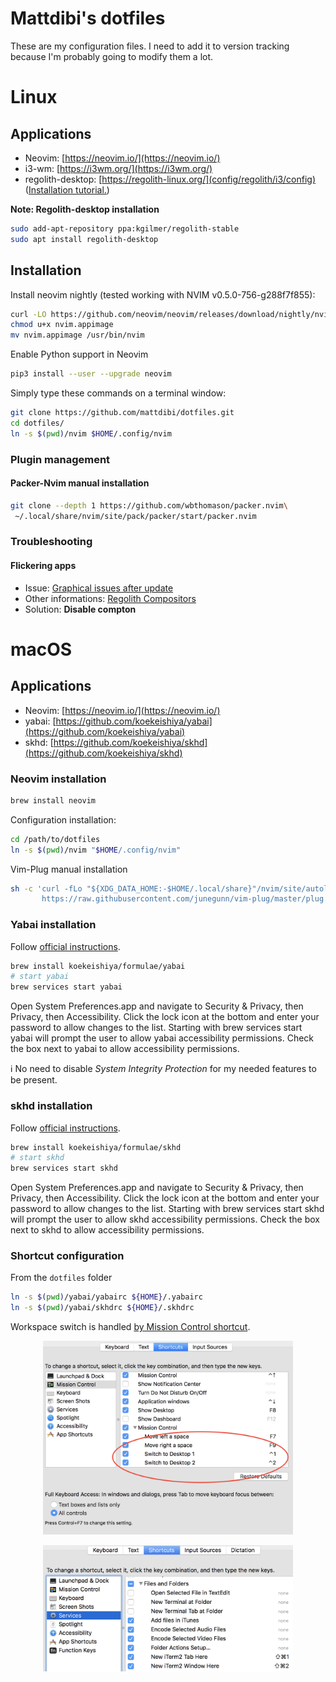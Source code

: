 # Mattdibi's dotfiles
These are my configuration files. I need to add it to version tracking because I'm probably going to modify them a lot.

# Linux

## Applications
- Neovim:  [https://neovim.io/](https://neovim.io/)
- i3-wm: [https://i3wm.org/](https://i3wm.org/)
- regolith-desktop: [https://regolith-linux.org/](config/regolith/i3/config) ([Installation tutorial.](https://www.omgubuntu.co.uk/2019/06/install-regolith-linux-i3-gaps-ubuntu))

**Note: Regolith-desktop installation**
```sh
sudo add-apt-repository ppa:kgilmer/regolith-stable
sudo apt install regolith-desktop
```

## Installation
Install neovim nightly (tested working with NVIM v0.5.0-756-g288f7f855):

```sh
curl -LO https://github.com/neovim/neovim/releases/download/nightly/nvim.appimage
chmod u+x nvim.appimage
mv nvim.appimage /usr/bin/nvim
```

Enable Python support in Neovim
```sh
pip3 install --user --upgrade neovim
```

Simply type these commands on a terminal window:

```sh
git clone https://github.com/mattdibi/dotfiles.git
cd dotfiles/
ln -s $(pwd)/nvim $HOME/.config/nvim
```

### Plugin management

#### Packer-Nvim manual installation
```sh
git clone --depth 1 https://github.com/wbthomason/packer.nvim\
 ~/.local/share/nvim/site/pack/packer/start/packer.nvim
```

### Troubleshooting

#### Flickering apps

- Issue: [Graphical issues after update](https://github.com/regolith-linux/regolith-desktop/issues/116)
- Other informations: [Regolith Compositors](https://regolith-linux.org/docs/customize/compositors/)
- Solution: **Disable compton**

# macOS

## Applications
- Neovim:  [https://neovim.io/](https://neovim.io/)
- yabai: [https://github.com/koekeishiya/yabai](https://github.com/koekeishiya/yabai)
- skhd: [https://github.com/koekeishiya/skhd](https://github.com/koekeishiya/skhd)

### Neovim installation

```sh
brew install neovim
```

Configuration installation:

```sh
cd /path/to/dotfiles
ln -s $(pwd)/nvim "$HOME/.config/nvim"
```

Vim-Plug manual installation

```sh
sh -c 'curl -fLo "${XDG_DATA_HOME:-$HOME/.local/share}"/nvim/site/autoload/plug.vim --create-dirs \
       https://raw.githubusercontent.com/junegunn/vim-plug/master/plug.vim'
```

### Yabai installation

Follow [official instructions](https://github.com/koekeishiya/yabai/wiki/Installing-yabai-(latest-release)).

```sh
brew install koekeishiya/formulae/yabai
# start yabai
brew services start yabai
```

Open System Preferences.app and navigate to Security & Privacy, then Privacy, then Accessibility. Click the lock icon at the bottom and enter your password to allow changes to the list. Starting with brew services start yabai will prompt the user to allow yabai accessibility permissions. Check the box next to yabai to allow accessibility permissions.

:information_source: No need to disable *System Integrity Protection* for my needed features to be present.

### skhd installation

Follow [official instructions](https://github.com/koekeishiya/skhd).

```sh
brew install koekeishiya/formulae/skhd
# start skhd
brew services start skhd
```

Open System Preferences.app and navigate to Security & Privacy, then Privacy, then Accessibility. Click the lock icon at the bottom and enter your password to allow changes to the list. Starting with brew services start skhd will prompt the user to allow skhd accessibility permissions. Check the box next to skhd to allow accessibility permissions.

### Shortcut configuration

From the `dotfiles` folder

```sh
ln -s $(pwd)/yabai/yabairc ${HOME}/.yabairc
ln -s $(pwd)/yabai/skhdrc ${HOME}/.skhdrc
```

Workspace switch is handled [by Mission Control shortcut](https://apple.stackexchange.com/questions/213549/keyboard-shortcuts-for-switching-spaces).

<p align="center">
<img src="docs/imgs/rasdn.png" alt="Switch space shortcut" width="400"/>
</p>

<p align="center">
<img src="docs/imgs/gi3ny.png" alt="iTerm2 shortcut" width="400"/>
</p>
